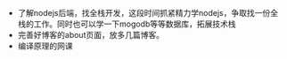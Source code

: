 - 了解nodejs后端，找全栈开发，这段时间抓紧精力学nodejs，争取找一份全栈的工作。同时也可以学一下mogodb等等数据库，拓展技术栈
- 完善好博客的about页面，放多几篇博客。
- 编译原理的网课